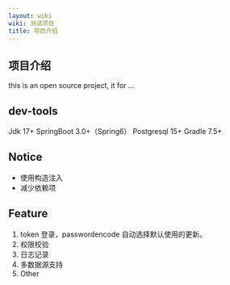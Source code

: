 ```yaml
---
layout: wiki
wiki: 测试项目
title: 项目介绍
---
```



## 项目介绍

this is an open source project, it for ...

## dev-tools

Jdk 17+
SpringBoot 3.0+（Spring6）
Postgresql 15+
Gradle 7.5+

## Notice

- 使用构造注入
- 减少依赖项

## Feature

1. token 登录，passwordencode 自动选择默认使用的更新。
2. 权限校验
3. 日志记录
4. 多数据源支持
5. Other